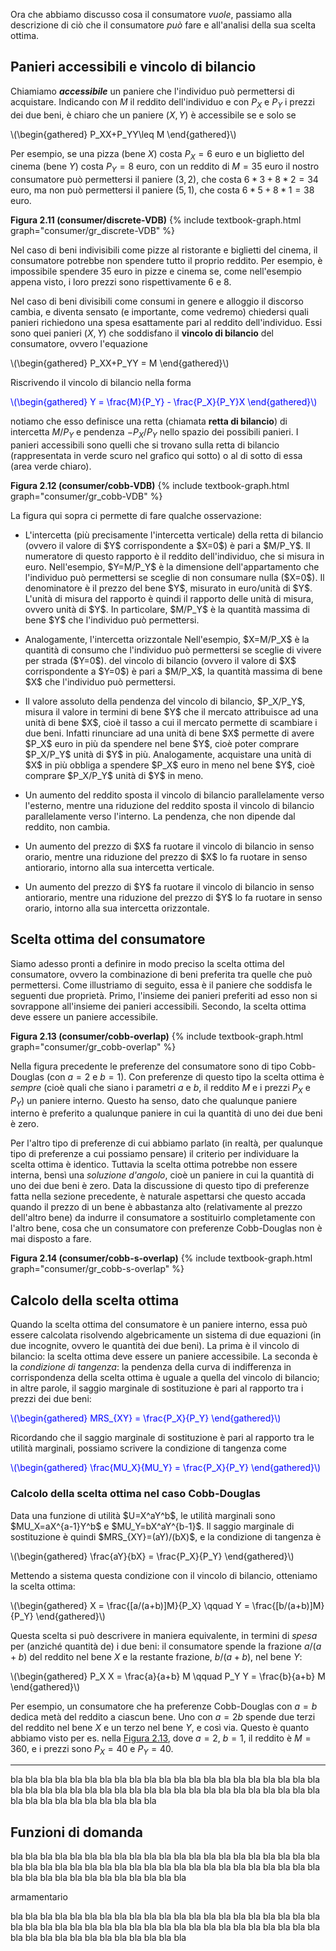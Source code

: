 

Ora che abbiamo discusso cosa il consumatore <i>vuole</i>, passiamo alla descrizione di ciò che il consumatore <i>può</i> fare e all'analisi della sua scelta ottima.


<h2 id="SUBSEC_VDB">Panieri accessibili e vincolo di bilancio</h2>

 Chiamiamo <i><b>accessibile</b></i> un paniere che l'individuo può permettersi di acquistare. Indicando con $M$ il reddito dell'individuo e con $P_X$ e $P_Y$ i prezzi dei due beni, è chiaro che un paniere $(X,Y)$ è accessibile se e solo se

<p><span>
\(\begin{gathered}
 P_XX+P_YY\leq M
\end{gathered}\)
</span></p>

Per esempio, se una pizza (bene $X$) costa $P_X=6$ euro e un biglietto del cinema (bene $Y$) costa $P_Y=8$ euro, con un reddito di $M=35$ euro il nostro consumatore può permettersi il paniere $(3,2)$, che costa $6 *3+8 *2=34$ euro, ma non può permettersi il paniere $(5,1)$, che costa $6 *5+8 *1=38$ euro.

<a id="gr_consumer/discrete-VDB"><strong>Figura 2.11 (consumer/discrete-VDB)</strong></a>
{% include textbook-graph.html graph="consumer/gr_discrete-VDB" %}



Nel caso di beni indivisibili come pizze al ristorante e biglietti del cinema, il consumatore potrebbe non spendere tutto il proprio reddito. Per esempio, è impossibile spendere $35$ euro in pizze e cinema se, come nell'esempio appena visto, i loro prezzi sono rispettivamente $6$ e $8$.

Nel caso di beni divisibili come consumi in genere e alloggio il discorso cambia, e diventa sensato (e importante, come vedremo) chiedersi quali panieri richiedono una spesa esattamente pari al reddito dell'individuo. Essi sono quei panieri $(X,Y)$ che soddisfano il <b>vincolo di bilancio</b> del consumatore, ovvero l'equazione

<p><span>
\(\begin{gathered}
 P_XX+P_YY = M
\end{gathered}\)
</span></p>

Riscrivendo il vincolo di bilancio nella forma

<p><span style="color: Blue;">
\(\begin{gathered}
 Y = \frac{M}{P_Y} - \frac{P_X}{P_Y}X
\end{gathered}\)
</span></p>

notiamo che esso definisce una retta (chiamata <b>retta di bilancio</b>) di intercetta $M/P_Y$ e pendenza $-P_X/P_Y$ nello spazio dei possibili panieri. I panieri accessibili sono quelli che si trovano sulla retta di bilancio (rappresentata in verde scuro nel grafico qui sotto) o al di sotto di essa (area verde chiaro).

<a id="gr_consumer/cobb-VDB"><strong>Figura 2.12 (consumer/cobb-VDB)</strong></a>
{% include textbook-graph.html graph="consumer/gr_cobb-VDB" %}

La figura qui sopra ci permette di fare qualche osservazione:

<ul>
  <li>
    <p>
	L'intercetta (più precisamente l'intercetta verticale) della retta di bilancio (ovvero il valore di $Y$ corrispondente a $X=0$) è pari a $M/P_Y$. Il numeratore di questo rapporto è il reddito dell'individuo, che si misura in euro.
	<span class="marginnote">
	Nell'esempio, $Y=M/P_Y$ è la dimensione dell'appartamento che l'individuo può permettersi se sceglie di non consumare nulla ($X=0$).
	</span>
	Il denominatore è il prezzo del bene $Y$, misurato in euro/unità di $Y$. L'unità di misura del rapporto è quindi il rapporto delle unità di misura, ovvero unità di $Y$. In particolare, $M/P_Y$ è la quantità massima di bene $Y$ che l'individuo può permettersi.
	</p>
  </li>
  <li>
    <p>
	Analogamente, l'intercetta orizzontale
	<span class="marginnote">
	Nell'esempio, $X=M/P_X$ è la quantità di consumo che l'individuo può permettersi se sceglie di vivere per strada ($Y=0$).
	</span>
	del vincolo di bilancio (ovvero il valore di $X$ corrispondente a $Y=0$) è pari a $M/P_X$, la quantità massima di bene $X$ che l'individuo può permettersi.
	</p>
  </li>
  <li>
    <p>
	Il valore assoluto della pendenza del vincolo di bilancio, $P_X/P_Y$, misura il valore in termini di bene $Y$ che il mercato attribuisce ad una unità di bene $X$, cioè il tasso a cui il mercato permette di scambiare i due beni. Infatti rinunciare ad una unità di bene $X$ permette di avere $P_X$ euro in più da spendere nel bene $Y$, cioè poter comprare $P_X/P_Y$ unità di $Y$ in più. Analogamente, acquistare una unità di $X$ in più obbliga a spendere $P_X$ euro in meno nel bene $Y$, cioè comprare $P_X/P_Y$ unità di $Y$ in meno. 
	</p>
  </li>
  <li>
    <p>
	Un aumento del reddito sposta il vincolo di bilancio parallelamente verso l'esterno, mentre una  riduzione del reddito sposta il vincolo di bilancio parallelamente verso l'interno. La pendenza, che non dipende dal reddito, non cambia.
	</p>
  </li>
  <li>
    <p>
	Un aumento del prezzo di $X$ fa ruotare il vincolo di bilancio in senso orario, mentre una riduzione del prezzo di $X$ lo fa ruotare in senso antiorario, intorno alla sua intercetta verticale.
	</p>
  </li>
  <li>
    <p>
	Un aumento del prezzo di $Y$ fa ruotare il vincolo di bilancio in senso antiorario, mentre una riduzione del prezzo di $Y$ lo fa ruotare in senso orario, intorno alla sua intercetta orizzontale.
	</p>
  </li>
</ul>

































<h2 id="SUBSEC_OPT">Scelta ottima del consumatore</h2>

Siamo adesso pronti a definire in modo preciso la scelta ottima del consumatore, ovvero la combinazione di beni preferita tra quelle che può permettersi. Come illustriamo di seguito, essa è il paniere che soddisfa le seguenti due proprietà. Primo, l'insieme dei panieri preferiti ad esso non si sovrappone all'insieme dei panieri accessibili. Secondo, la scelta ottima deve essere un paniere accessibile.


<a id="gr_consumer/cobb-overlap"><strong>Figura 2.13 (consumer/cobb-overlap)</strong></a>
{% include textbook-graph.html graph="consumer/gr_cobb-overlap" %}

Nella figura precedente le preferenze del consumatore sono di tipo Cobb-Douglas (con $a=2$ e $b=1$). Con preferenze di questo tipo la scelta ottima è <i>sempre</i> (cioè quali che siano i parametri $a$ e $b$, il reddito $M$ e i prezzi $P_X$ e $P_Y$) un paniere interno. Questo ha senso, dato che qualunque paniere interno è preferito a qualunque paniere in cui la quantità di uno dei due beni è zero.

Per l'altro tipo di preferenze di cui abbiamo parlato (in realtà, per qualunque tipo di preferenze a cui possiamo pensare) il criterio per individuare la scelta ottima è identico. Tuttavia la scelta ottima potrebbe non essere interna, bensì una <i>soluzione d'angolo</i>, cioè un paniere in cui la quantità di uno dei due beni è zero. Data la discussione di questo tipo di preferenze fatta nella sezione precedente, è naturale aspettarsi che questo accada quando il prezzo di un bene è abbastanza alto (relativamente al prezzo dell'altro bene) da indurre il consumatore a sostituirlo completamente con l'altro bene, cosa che un consumatore con preferenze Cobb-Douglas non è mai disposto a fare. 

<a id="gr_consumer/cobb-s-overlap"><strong>Figura 2.14 (consumer/cobb-s-overlap)</strong></a>
{% include textbook-graph.html graph="consumer/gr_cobb-s-overlap" %}


















<h2 id="SUBSEC_OPTCALC">Calcolo della scelta ottima</h2>
Quando la scelta ottima del consumatore è un paniere interno, essa può essere calcolata risolvendo algebricamente un sistema di due equazioni (in due incognite, ovvero le quantità dei due beni). La prima è il vincolo di bilancio: la scelta ottima deve essere un paniere accessibile. La seconda è la <i>condizione di tangenza</i>: la pendenza della curva di indifferenza in corrispondenza della scelta ottima è uguale a quella del vincolo di bilancio; in altre parole, il saggio marginale di sostituzione è pari al rapporto tra i prezzi dei due beni:

<p><span style="color: Blue;">
\(\begin{gathered}
 MRS_{XY} = \frac{P_X}{P_Y}
\end{gathered}\)
</span></p>

Ricordando che il saggio marginale di sostituzione è pari al rapporto tra le utilità marginali, possiamo scrivere la condizione di tangenza come

<p><span style="color: Blue;">
\(\begin{gathered}
 \frac{MU_X}{MU_Y} = \frac{P_X}{P_Y}
\end{gathered}\)
</span></p>

<h3>Calcolo della scelta ottima nel caso Cobb-Douglas</h3>
Data una funzione di utilità $U=X^aY^b$, le utilità marginali sono $MU_X=aX^{a-1}Y^b$ e $MU_Y=bX^aY^{b-1}$. Il saggio marginale di sostituzione è quindi $MRS_{XY}=(aY)/(bX)$, e la condizione di tangenza è

<p>
\(\begin{gathered}
 \frac{aY}{bX} = \frac{P_X}{P_Y}
\end{gathered}\)
</p>

Mettendo a sistema questa condizione con il vincolo di bilancio, otteniamo la scelta ottima:

<p>
\(\begin{gathered}
 X = \frac{[a/(a+b)]M}{P_X}
 \qquad
 Y = \frac{[b/(a+b)]M}{P_Y}
\end{gathered}\)
</p>

Questa scelta si può descrivere in maniera equivalente, in termini di <i>spesa</i> per (anziché quantità de) i due beni: il consumatore spende la frazione $a/(a+b)$ del reddito nel bene $X$ e la restante frazione, $b/(a+b)$, nel bene $Y$:

<p>
\(\begin{gathered}
 P_X X = \frac{a}{a+b} M
 \qquad
 P_Y Y = \frac{b}{a+b} M
\end{gathered}\)
</p>

Per esempio, un consumatore che ha preferenze Cobb-Douglas con $a=b$ dedica metà del reddito a ciascun bene. Uno con $a=2b$ spende due terzi del reddito nel bene $X$ e un terzo nel bene $Y$, e così via. Questo è quanto abbiamo visto per es. nella <a href="{{ site.baseurl }}/it/I/2/3#gr_consumer/cobb-overlap">Figura 2.13</a>, dove $a=2$, $b=1$, il reddito è $M=360$, e i prezzi sono $P_X=40$ e $P_Y=40$.

<hr>

bla bla bla bla bla bla bla bla bla bla bla bla bla bla bla bla bla bla bla bla bla bla bla bla bla bla bla bla bla bla bla bla bla bla bla bla bla bla bla bla bla bla bla bla bla bla bla bla bla bla bla bla 











<h2 id="SUBSEC_DEMAND">Funzioni di domanda</h2>

bla bla bla bla bla bla bla bla bla bla bla bla bla bla bla bla bla bla bla bla bla bla bla bla bla bla bla bla bla bla bla bla bla bla bla bla bla bla bla bla bla bla bla bla bla bla bla bla bla bla bla bla bla bla 

armamentario

bla bla bla bla bla bla bla bla bla bla bla bla bla bla bla bla bla bla bla bla bla bla bla bla bla bla bla bla bla bla bla bla bla bla bla bla bla bla bla bla bla bla bla bla bla bla bla bla bla bla bla bla bla bla 


































